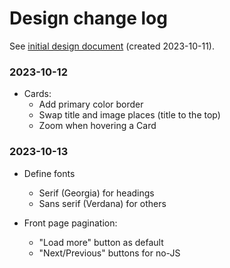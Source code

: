 # Design change log

See [initial design document](./Initial_design.pdf) (created 2023-10-11).

### 2023-10-12

- Cards:
  - Add primary color border
  - Swap title and image places (title to the top)
  - Zoom when hovering a Card

### 2023-10-13

- Define fonts
  - Serif (Georgia) for headings
  - Sans serif (Verdana) for others

- Front page pagination:
  - "Load more" button as default
  - "Next/Previous" buttons for no-JS
